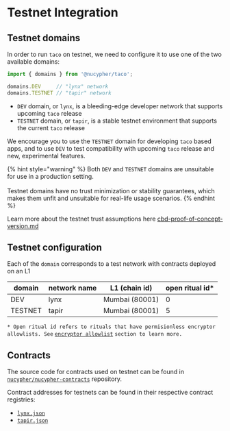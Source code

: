 # Testnet Integration

## Testnet domains

In order to run `taco` on testnet, we need to configure it to use one of the two available domains:

```typescript
import { domains } from '@nucypher/taco';

domains.DEV     // "lynx" network
domains.TESTNET // "tapir" network
```

* `DEV` domain, or `lynx`, is a bleeding-edge developer network that supports upcoming `taco` release
* `TESTNET` domain, or `tapir`, is a stable testnet environment that supports the current `taco` release

We encourage you to use the `TESTNET` domain for developing `taco` based apps, and to use `DEV` to test compatibility with upcoming `taco` release and new, experimental features.

{% hint style="warning" %}
Both `DEV` and `TESTNET` domains are unsuitable for use in a production setting.\
\
Testnet domains have no trust minimization or stability guarantees, which makes them unfit and unsuitable for real-life usage scenarios.
{% endhint %}

Learn more about the testnet trust assumptions here [cbd-proof-of-concept-version.md](../trust-assumptions/cbd-proof-of-concept-version.md "mention")

## Testnet configuration

Each of the `domain` corresponds to a test network with contracts deployed on an L1&#x20;

<table><thead><tr><th>domain</th><th>network name</th><th>L1 (chain id)</th><th data-type="number">open ritual id*</th></tr></thead><tbody><tr><td>DEV</td><td>lynx</td><td>Mumbai (80001)</td><td>0</td></tr><tr><td>TESTNET</td><td>tapir</td><td>Mumbai (80001)</td><td>5</td></tr></tbody></table>

`* Open ritual id refers to rituals that have permisionless encryptor allowlists. See` [`encryptor allowlist`](../user-authentication/encryptor-allowlist.md) `section to learn more.`

## Contracts

The source code for contracts used on testnet can be found in [`nucypher/nucypher-contracts`](https://github.com/nucypher/nucypher-contracts) repository.&#x20;

Contract addresses for testnets can be found in their respective contract registries:

* [`lynx.json`](https://github.com/nucypher/nucypher-contracts/blob/main/deployment/artifacts/lynx.json)
* [`tapir.json`](https://github.com/nucypher/nucypher-contracts/blob/main/deployment/artifacts/tapir.json)

